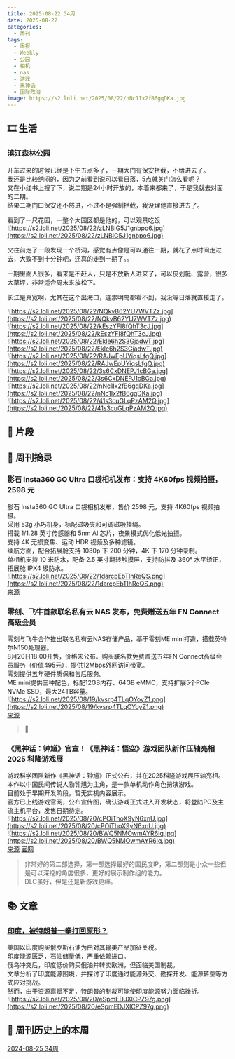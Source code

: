 ```yaml
---
title: 2025-08-22 34周
date: 2025-08-22
categories:
  - 周刊
tags:
  - 周报
  - Weekly
  - 公园
  - 相机
  - nas
  - 游戏
  - 黑神话
  - 国际政治
image: https://s2.loli.net/2025/08/22/nNc1Ix2fB6gqDKa.jpg
---
```

## 🎞️ 生活
### 滨江森林公园
开车过来的时候已经是下午五点多了，一期大门有保安拦截，不给进去了。  
我还是比较纳闷的，因为之前看到说可以看日落，5点就关门怎么看呢？  
又在小红书上搜了下，说二期是24小时开放的，本着来都来了，于是我就去对面的二期。  
结果二期门口保安还不然进，不过不是强制拦截，我没理他直接进去了。

看到了一尺花园，一整个大园区都是他的，可以观景吃饭  
![https://s2.loli.net/2025/08/22/zLNBiG5J1gnbpo6.jpg](https://s2.loli.net/2025/08/22/zLNBiG5J1gnbpo6.jpg)

又往前走了一段发现一个桥洞，感觉有点像是可以通往一期，就花了点时间走过去，大致不到十分钟吧，还真的走到一期了。。

一期里面人很多，看来是不赶人，只是不放新人进来了，可以皮划艇、露营，很多大草坪，非常适合周末来放松下。

长江是真宽啊，尤其在这个出海口，连崇明岛都看不到，我没等日落就直接走了。

![https://s2.loli.net/2025/08/22/NQkvB62YU7WVTZz.jpg](https://s2.loli.net/2025/08/22/NQkvB62YU7WVTZz.jpg)  
![https://s2.loli.net/2025/08/22/kEszYFI8fQhT3cJ.jpg](https://s2.loli.net/2025/08/22/kEszYFI8fQhT3cJ.jpg)  
![https://s2.loli.net/2025/08/22/Ekle6h2S3GjadwT.jpg](https://s2.loli.net/2025/08/22/Ekle6h2S3GjadwT.jpg)  
![https://s2.loli.net/2025/08/22/RAJwEpUYiqsLfgQ.jpg](https://s2.loli.net/2025/08/22/RAJwEpUYiqsLfgQ.jpg)  
![https://s2.loli.net/2025/08/22/3s6CxDNEPJ1cBGa.jpg](https://s2.loli.net/2025/08/22/3s6CxDNEPJ1cBGa.jpg)  
![https://s2.loli.net/2025/08/22/nNc1Ix2fB6gqDKa.jpg](https://s2.loli.net/2025/08/22/nNc1Ix2fB6gqDKa.jpg)  
![https://s2.loli.net/2025/08/22/41s3cuGLqPzAM2Q.jpg](https://s2.loli.net/2025/08/22/41s3cuGLqPzAM2Q.jpg)

## 💭 片段


## 📰 周刊摘录
### 影石 Insta360 GO Ultra 口袋相机发布：支持 4K60fps 视频拍摄，2598 元
影石 Insta360 GO Ultra 口袋相机发布，售价 2598 元，支持 4K60fps 视频拍摄。  
采用 53g 小巧机身，标配磁吸夹和可调磁吸挂绳。  
搭载 1/1.28 英寸传感器和 5nm AI 芯片，夜景模式优化低光拍摄。  
支持 4K 无损变焦、运动 HDR 视频及多种滤镜。  
续航方面，配合拓展舱支持 1080p 下 200 分钟，4K 下 170 分钟录制。  
单相机支持 10 米防水，配备 2.5 英寸翻转触摸屏，支持防抖及 360° 水平矫正，拓展舱 IPX4 级防水。  
![https://s2.loli.net/2025/08/22/1darcpEbTlhReQS.png](https://s2.loli.net/2025/08/22/1darcpEbTlhReQS.png)  
[来源](https://www.ithome.com/0/877/130.htm)

### 零刻、飞牛首款联名私有云 NAS 发布，免费赠送五年 FN Connect 高级会员
零刻与飞牛合作推出联名私有云NAS存储产品，基于零刻ME mini打造，搭载英特尔N150处理器。  
8月20日18:00开售，价格未公布。购买联名款免费赠送五年FN Connect高级会员服务（价值495元），提供12Mbps外网访问带宽。  
零刻提供五年硬件质保和售后服务。  
ME mini提供三种配色，标配12GB内存、64GB eMMC，支持扩展5个PCIe NVMe SSD，最大24TB容量。  
![https://s2.loli.net/2025/08/19/kvsrp4TLqOYoyZ1.png](https://s2.loli.net/2025/08/19/kvsrp4TLqOYoyZ1.png)  
[来源](https://www.ithome.com/0/876/535.htm)
> 👀

### 《黑神话：钟馗》官宣！《黑神话：悟空》游戏团队新作压轴亮相 2025 科隆游戏展
游戏科学团队新作《黑神话：钟馗》正式公布，并在2025科隆游戏展压轴亮相。  
本作以中国民间传说人物钟馗为主角，是一款单机动作角色扮演游戏。  
目前处于早期开发阶段，暂无实机内容展示。  
官方已上线游戏官网，公布宣传图，确认游戏正式进入开发状态，将登陆PC及主流主机平台，发售日期待定。  
![https://s2.loli.net/2025/08/20/cPOiThoX9yN6xnU.jpg](https://s2.loli.net/2025/08/20/cPOiThoX9yN6xnU.jpg)  
![https://s2.loli.net/2025/08/20/BWQ5NMOwmAYR6Iq.jpg](https://s2.loli.net/2025/08/20/BWQ5NMOwmAYR6Iq.jpg)  
[来源](https://www.ithome.com/0/876/603.htm) [官网](https://gamesci.cn/zhongkui/)
> 非常好的第二部选择，第一部选择最好的国民度IP，第二部则是小众一些但是可以深挖的角度很多，更好的展示制作组的能力。  
DLC虽好，但是还是新游戏更棒。

## 📚 文章
### [印度，被特朗普一拳打回原形？](https://mp.weixin.qq.com/s/fll5WiofaGgxlxg8GYkS7Q)
美国以印度购买俄罗斯石油为由对其输美产品加征关税。  
印度能源匮乏，石油储量低，严重依赖进口。  
俄乌冲突后，印度低价购买俄油并转卖欧洲，但面临美国制裁。  
文章分析了印度能源困境，并探讨了印度通过能源外交、勘探开发、能源转型等方式应对挑战。  
然而，由于资源禀赋不足，特朗普的制裁可能使印度能源努力面临挫折。  
![https://s2.loli.net/2025/08/20/eSpmEDJXlCPZ97g.png](https://s2.loli.net/2025/08/20/eSpmEDJXlCPZ97g.png)

## 📜 周刊历史上的本周
[2024-08-25 34周](https://2han99siegward.github.io/posts/2024W34/)

